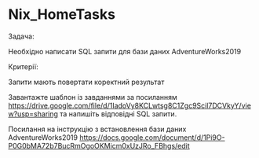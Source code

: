 # Nix_HomeTasks
Задача: 

Необхідно написати SQL запити для бази даних AdventureWorks2019

Критерії:

Запити мають повертати коректний результат

Завантажте шаблон із завданнями за посиланням  https://drive.google.com/file/d/1IadoVy8KCLwtsg8C1Zgc9Scil7DCVkyY/view?usp=sharing та напишіть відповідні SQL запити.

Посилання на інструкцію з встановлення бази даних AdventureWorks2019 https://docs.google.com/document/d/1Pi9O-P0G0bMA72b7BucRmOgoOKMicm0xUzJRo_FBhgs/edit
